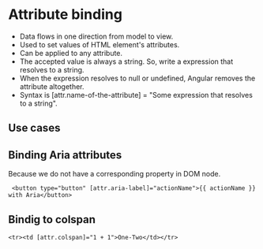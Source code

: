 # Attribute binding

- Data flows in one direction from model to view.
- Used to set values of HTML element's attributes.
- Can be applied to any attribute.
- The accepted value is always a string. So, write a expression that resolves to a string.
- When the expression resolves to null or undefined, Angular removes the attribute altogether.
- Syntax is [attr.name-of-the-attribute] = "Some expression that resolves to a string".

## Use cases

## Binding Aria attributes

Because we do not have a corresponding property in DOM node.

` <button type="button" [attr.aria-label]="actionName">{{ actionName }} with Aria</button>`

## Bindig to colspan

`<tr><td [attr.colspan]="1 + 1">One-Two</td></tr>`
